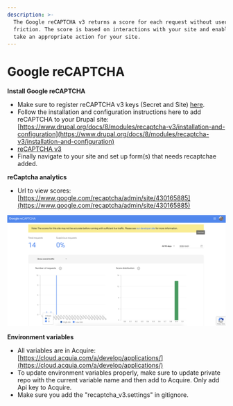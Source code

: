 ```yaml
---
description: >-
  The Google reCAPTCHA v3 returns a score for each request without user
  friction. The score is based on interactions with your site and enables you to
  take an appropriate action for your site.
---
```


# Google reCAPTCHA

**Install Google reCAPTCHA**

* Make sure to register reCAPTCHA v3 keys \(Secret and Site\) [here](https://www.google.com/recaptcha/admin/create).
* Follow the installation and configuration instructions here to add reCAPTCHA to your Drupal site: [https://www.drupal.org/docs/8/modules/recaptcha-v3/installation-and-configuration](https://www.drupal.org/docs/8/modules/recaptcha-v3/installation-and-configuration)  
* [reCAPTCHA v3](https://www.drupal.org/project/recaptcha_v3)
* Finally navigate to your site and set up form\(s\) that needs recaptchae added.

**reCaptcha analytics**

* Url to view scores: [https://www.google.com/recaptcha/admin/site/430165885](https://www.google.com/recaptcha/admin/site/430165885)

![](../.gitbook/assets/image%20%2824%29.png)

**Environment variables** 

* All variables are in Acquire: [https://cloud.acquia.com/a/develop/applications/](https://cloud.acquia.com/a/develop/applications/)
* To update environment variables properly, make sure to update private repo with the current variable name and then add to Acquire. Only add Api key to Acquire. 
* Make sure you add the "recaptcha\_v3.settings" in gitignore.



